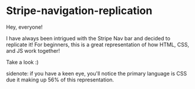 # Stripe-navigation-replication
Hey, everyone! 

I have always been intrigued with the Stripe Nav bar and decided to replicate it! For beginners, this is a great representation of how HTML, CSS, and JS work together! 

Take a look :) 

sidenote: if you have a keen eye, you'll notice the primary language is CSS due it making up 56% of this representation. 
